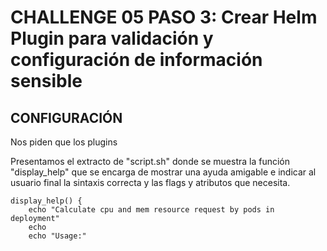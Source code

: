 # CHALLENGE 05  PASO 3: Crear Helm Plugin para validación y configuración de información sensible

## CONFIGURACIÓN

Nos piden que los plugins 

Presentamos el extracto de "script.sh" donde se muestra la función "display_help" que se encarga de mostrar una ayuda amigable e indicar al usuario final la sintaxis correcta y las flags y atributos que necesita.
```
display_help() {
    echo "Calculate cpu and mem resource request by pods in deployment"
    echo
    echo "Usage:"
```
